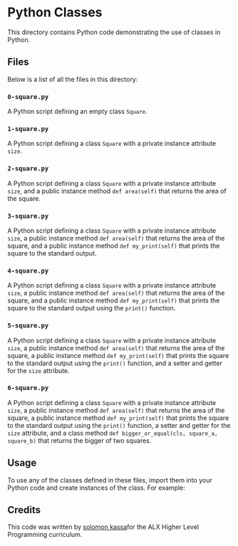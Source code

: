 # Python Classes

This directory contains Python code demonstrating the use of classes in Python.

## Files

Below is a list of all the files in this directory:

### `0-square.py`

A Python script defining an empty class `Square`.

### `1-square.py`

A Python script defining a class `Square` with a private instance attribute `size`.

### `2-square.py`

A Python script defining a class `Square` with a private instance attribute `size`, and a public instance method `def area(self)` that returns the area of the square.

### `3-square.py`

A Python script defining a class `Square` with a private instance attribute `size`, a public instance method `def area(self)` that returns the area of the square, and a public instance method `def my_print(self)` that prints the square to the standard output.

### `4-square.py`

A Python script defining a class `Square` with a private instance attribute `size`, a public instance method `def area(self)` that returns the area of the square, and a public instance method `def my_print(self)` that prints the square to the standard output using the `print()` function.

### `5-square.py`

A Python script defining a class `Square` with a private instance attribute `size`, a public instance method `def area(self)` that returns the area of the square, a public instance method `def my_print(self)` that prints the square to the standard output using the `print()` function, and a setter and getter for the `size` attribute.

### `6-square.py`

A Python script defining a class `Square` with a private instance attribute `size`, a public instance method `def area(self)` that returns the area of the square, a public instance method `def my_print(self)` that prints the square to the standard output using the `print()` function, a setter and getter for the `size` attribute, and a class method `def bigger_or_equal(cls, square_a, square_b)` that returns the bigger of two squares.

## Usage

To use any of the classes defined in these files, import them into your Python code and create instances of the class. For example:


## Credits

This code was written by [solomon kassa](https://github.com/Solomonkassa/)for the ALX Higher Level Programming curriculum.


